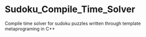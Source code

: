 # Sudoku_Compile_Time_Solver
Compile time solver for sudoku puzzles written through template metaprograming in C++
